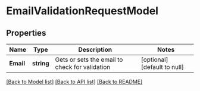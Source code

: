 # EmailValidationRequestModel

## Properties
Name | Type | Description | Notes
------------ | ------------- | ------------- | -------------
**Email** | **string** | Gets or sets the email to check for validation | [optional] [default to null]

[[Back to Model list]](../README.md#documentation-for-models) [[Back to API list]](../README.md#documentation-for-api-endpoints) [[Back to README]](../README.md)


